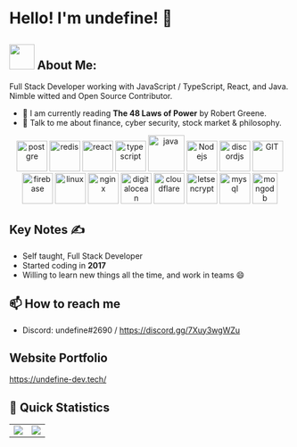 # Hello! I'm undefine! 👋 <img src="https://komarev.com/ghpvc/?username=oadpoaw" alt="" align="center" />

## <img src="https://github.com/TheDudeThatCode/TheDudeThatCode/blob/master/Assets/Developer.gif" width="45px"> About Me:
Full Stack Developer working with JavaScript / TypeScript, React, and Java. Nimble witted and Open Source Contributor.
- 📖 I am currently reading **The 48 Laws of Power** by Robert Greene.
- 💬 Talk to me about finance, cyber security, stock market & philosophy.

<p align="center">
      <img src="https://www.vectorlogo.zone/logos/postgresql/postgresql-icon.svg" alt="postgre" width="55" height="55"/>
      <img src="https://www.vectorlogo.zone/logos/redis/redis-icon.svg" alt="redis" width="55" height="55"/>
      <img src="https://www.vectorlogo.zone/logos/reactjs/reactjs-icon.svg" alt="react" width="55" height="55"/> 
      <img src="https://www.vectorlogo.zone/logos/typescriptlang/typescriptlang-icon.svg" alt="typescript" width="55" height="55"/>
      <img src="https://www.vectorlogo.zone/logos/java/java-icon.svg" alt="java" width="65" height="65"/> 
      <img src="https://www.vectorlogo.zone/logos/nodejs/nodejs-icon.svg" alt="Nodejs" width="55" height="55"/> 
      <img src="https://www.vectorlogo.zone/logos/js_discord/js_discord-icon.svg" alt="discordjs" width="55" height="55"/>
      <img src="https://www.vectorlogo.zone/logos/git-scm/git-scm-icon.svg" alt="GIT" width="55" height="55"/> 
      <img src="https://www.vectorlogo.zone/logos/firebase/firebase-icon.svg" alt="firebase" width="55" height="55"/> 
      <img src="https://www.vectorlogo.zone/logos/linux/linux-icon.svg" alt="linux" width="55" height="55"/> 
      <img src="https://www.vectorlogo.zone/logos/nginx/nginx-icon.svg" alt="nginx" width="55" height="55"/> 
      <img src="https://www.vectorlogo.zone/logos/digitalocean/digitalocean-icon.svg" alt="digitalocean" width="55" height="55"/> 
      <img src="https://www.vectorlogo.zone/logos/cloudflare/cloudflare-icon.svg" alt="cloudflare" width="55" height="55"/> 
      <img src="https://www.vectorlogo.zone/logos/letsencrypt/letsencrypt-icon.svg" alt="letsencrypt" width="55" height="55"/>
      <img src="https://www.vectorlogo.zone/logos/mysql/mysql-icon.svg" alt="mysql" width="55" height="55"/>
      <img src="https://www.vectorlogo.zone/logos/mongodb/mongodb-icon.svg" alt="mongodb" width="45" height="55"/>
</p>

## Key Notes ✍️

- Self taught, Full Stack Developer
- Started coding in **2017**
- Willing to learn new things all the time, and work in teams 😄

## 📫 How to reach me

- Discord: undefine#2690 / https://discord.gg/7Xuy3wgWZu

## Website Portfolio

https://undefine-dev.tech/

## 👀 Quick Statistics

<table>
  <tr>
    <td align="center" style="padding=0;width=50%;">
      <img align="center" style="padding=0;" src="https://github-readme-stats.vercel.app/api/?username=oadpoaw&show_icons=true&title_color=4F8CC9&text_color=9f9f9f&bg_color=151515&hide_border=true&icon_color=4F8CC9&hide_title=true&count_private=true" />
    </td>
    <td align="center" style="padding=0;width=50%;">
      <img align="center" style="padding=0;" src="https://github-readme-stats.vercel.app/api/top-langs/?username=oadpoaw&layout=compact&title_color=4F8CC9&text_color=9f9f9f&bg_color=151515&hide_border=true&icon_color=4F8CC9&hide=visual%20basic&count_private=true" />
    </td>
  </tr>
</table>









